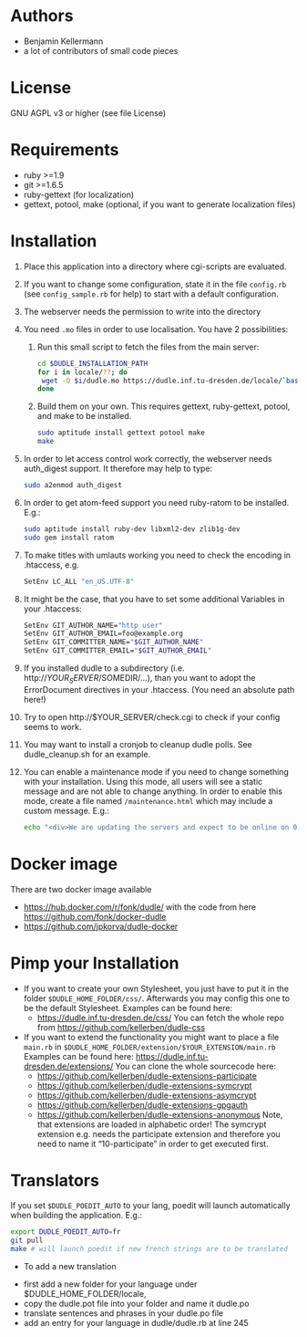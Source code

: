 # Authors
 * Benjamin Kellermann <Benjamin dot Kellermann at gmx in Germany>
 * a lot of contributors of small code pieces

# License
GNU AGPL v3 or higher (see file License)

# Requirements
 * ruby >=1.9
 * git >=1.6.5
 * ruby-gettext (for localization)
 * gettext, potool, make (optional, if you want to generate localization files)

# Installation
1.  Place this application into a directory where cgi-scripts are evaluated.
2.  If you want to change some configuration, state it in the file `config.rb`
    (see `config_sample.rb` for help)
    to start with a default configuration.
3.  The webserver needs the permission to write into the directory
4.  You need `.mo` files in order to use localisation.
    You have 2 possibilities:
    1. Run this small script to fetch the files from the main server:

       ```sh
       cd $DUDLE_INSTALLATION_PATH
       for i in locale/??; do
       	wget -O $i/dudle.mo https://dudle.inf.tu-dresden.de/locale/`basename $i`/dudle.mo
       done
       ```
    2. Build them on your own. This requires gettext,
       ruby-gettext, potool, and make to be installed.

       ```sh
       sudo aptitude install gettext potool make
       make
       ```
5.  In order to let access control work correctly, the webserver needs
    auth_digest support. It therefore may help to type:

    ```sh
    sudo a2enmod auth_digest
    ```
6.  In order to get atom-feed support you need ruby-ratom to be
    installed. E.g.:

    ```sh
    sudo aptitude install ruby-dev libxml2-dev zlib1g-dev
    sudo gem install ratom
    ```
7.  To make titles with umlauts working you need to check the encoding in
    .htaccess, e.g.

    ```sh
    SetEnv LC_ALL "en_US.UTF-8"
    ```
8.  It might be the case, that you have to set some additional Variables
    in your .htaccess:

   	```sh
    SetEnv GIT_AUTHOR_NAME="http user"
    SetEnv GIT_AUTHOR_EMAIL=foo@example.org
    SetEnv GIT_COMMITTER_NAME="$GIT_AUTHOR_NAME"
    SetEnv GIT_COMMITTER_EMAIL="$GIT_AUTHOR_EMAIL"
    ```
9.  If you installed dudle to a subdirectory (i.e. http://$YOUR_SERVER/$SOMEDIR/...),
    than you want to adopt the ErrorDocument directives in your .htaccess.
    (You need an absolute path here!)
10. Try to open http://$YOUR_SERVER/check.cgi to check if your config
    seems to work.
11. You may want to install a cronjob to cleanup dudle polls.
    See dudle_cleanup.sh for an example.
12. You can enable a maintenance mode if you need to change something
    with your installation. Using this mode, all users will see a static
    message and are not able to change anything. In order to enable this
    mode, create a file named `/maintenance.html` which may include a
    custom message. E.g.:

    ```sh
    echo "<div>We are updating the servers and expect to be online on 0 am, January 1st, 1970 (UTC).</div>" > $DUDLE_INSTALLATION_PATH/maintenance.html
    ```

# Docker image
There are two docker image available
 *  https://hub.docker.com/r/fonk/dudle/ with the code from here https://github.com/fonk/docker-dudle
 *  https://github.com/jpkorva/dudle-docker

# Pimp your Installation
 * If you want to create your own Stylesheet, you just have to put it in
   the folder `$DUDLE_HOME_FOLDER/css/`. Afterwards you may config this
   one to be the default Stylesheet. Examples can be found here:
    - https://dudle.inf.tu-dresden.de/css/
   You can fetch the whole repo from https://github.com/kellerben/dudle-css
 * If you want to extend the functionality you might want to place a file
   `main.rb` in `$DUDLE_HOME_FOLDER/extension/$YOUR_EXTENSION/main.rb`
   Examples can be found here: https://dudle.inf.tu-dresden.de/extensions/
   You can clone the whole sourcecode here:
    - https://github.com/kellerben/dudle-extensions-participate
    - https://github.com/kellerben/dudle-extensions-symcrypt
    - https://github.com/kellerben/dudle-extensions-asymcrypt
    - https://github.com/kellerben/dudle-extensions-gpgauth
    - https://github.com/kellerben/dudle-extensions-anonymous
   Note, that extensions are loaded in alphabetic order! The symcrypt
   extension e.g. needs the participate extension and therefore you need
   to name it “10-participate” in order to get executed first.

# Translators
If you set `$DUDLE_POEDIT_AUTO` to your lang, poedit will launch
automatically when building the application. E.g.:

```sh
export DUDLE_POEDIT_AUTO=fr
git pull
make # will launch poedit if new french strings are to be translated
```

* To add a new translation
 - first add a new folder for your language under $DUDLE_HOME_FOLDER/locale,
 - copy the dudle.pot file into your folder and name it dudle.po
 - translate sentences and phrases in your dudle.po file
 - add an entry for your language in dudle/dudle.rb at line 245

